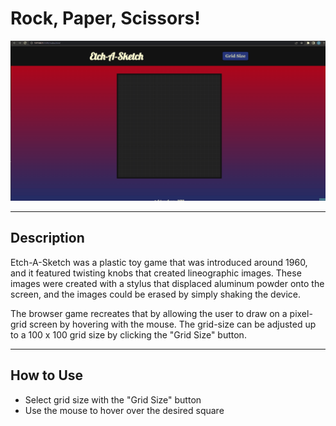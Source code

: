 
# Rock, Paper, Scissors!

<img src="./demo.gif" alt="Demo of Etch-A-Sketch">

---

## Description
Etch-A-Sketch was a plastic toy game that was introduced around 1960, and it featured twisting knobs that created lineographic images. These images were created with a stylus that displaced aluminum powder onto the screen, and the images could be erased by simply shaking the device.

The browser game recreates that by allowing the user to draw on a pixel-grid screen by hovering with the mouse. The grid-size can be adjusted up to a 100 x 100 grid size by clicking the "Grid Size" button.

---

## How to Use
- Select grid size with the "Grid Size" button
- Use the mouse to hover over the desired square


